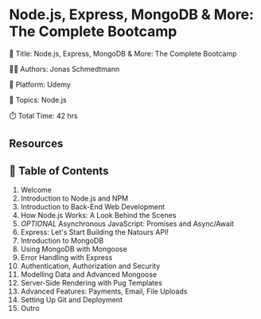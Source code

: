 # Node.js, Express, MongoDB & More: The Complete Bootcamp

📕 Title: Node.js, Express, MongoDB & More: The Complete Bootcamp

👨‍💻 Authors: Jonas Schmedtmann

🎥 Platform: Udemy

💾 Topics: Node.js

⏱️ Total Time: 42 hrs

## Resources

## 📄 Table of Contents

1. Welcome
2. Introduction to Node.js and NPM
3. Introduction to Back-End Web Development
4. How Node.js Works: A Look Behind the Scenes
5. _OPTIONAL_ Asynchronous JavaScript: Promises and Async/Await
6. Express: Let's Start Building the Natours API!
7. Introduction to MongoDB
8. Using MongoDB with Mongoose
9. Error Handling with Express
10. Authentication, Authorization and Security
11. Modelling Data and Advanced Mongoose
12. Server-Side Rendering with Pug Templates
13. Advanced Features: Payments, Email, File Uploads
14. Setting Up Git and Deployment
15. Outro
